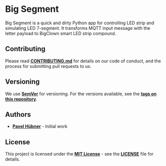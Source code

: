 # Big Segment

Big Segment is a quick and dirty Python app for controlling LED strip and simulating LED 7-segment. It transforms MQTT input message with the letter payload to BigClown smart LED strip compound.

## Contributing

Please read [**CONTRIBUTING.md**](https://github.com/hubpav/sunrice/blob/master/CONTRIBUTING.md) for details on our code of conduct, and the process for submitting pull requests to us.

## Versioning

We use [**SemVer**](https://semver.org/) for versioning. For the versions available, see the [**tags on this repository**](https://github.com/hubpav/bigsegment/tags).

## Authors

* [**Pavel Hübner**](https://github.com/hubpav) - Initial work

## License

This project is licensed under the [**MIT License**](https://opensource.org/licenses/MIT/) - see the [**LICENSE**](https://github.com/hubpav/sunrice/blob/master/LICENSE) file for details.
